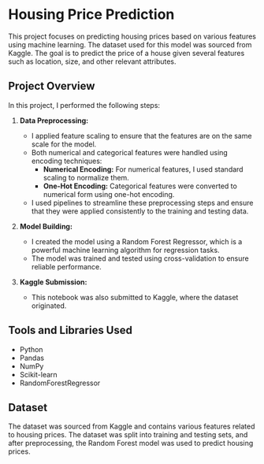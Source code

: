 # Housing Price Prediction

This project focuses on predicting housing prices based on various features using machine learning. The dataset used for this model was sourced from Kaggle. The goal is to predict the price of a house given several features such as location, size, and other relevant attributes.

## Project Overview

In this project, I performed the following steps:

1. **Data Preprocessing:**
   - I applied feature scaling to ensure that the features are on the same scale for the model.
   - Both numerical and categorical features were handled using encoding techniques:
     - **Numerical Encoding:** For numerical features, I used standard scaling to normalize them.
     - **One-Hot Encoding:** Categorical features were converted to numerical form using one-hot encoding.
   - I used pipelines to streamline these preprocessing steps and ensure that they were applied consistently to the training and testing data.

2. **Model Building:**
   - I created the model using a Random Forest Regressor, which is a powerful machine learning algorithm for regression tasks.
   - The model was trained and tested using cross-validation to ensure reliable performance.

3. **Kaggle Submission:**
   - This notebook was also submitted to Kaggle, where the dataset originated.

## Tools and Libraries Used

- Python
- Pandas
- NumPy
- Scikit-learn
- RandomForestRegressor

## Dataset

The dataset was sourced from Kaggle and contains various features related to housing prices. The dataset was split into training and testing sets, and after preprocessing, the Random Forest model was used to predict housing prices.


